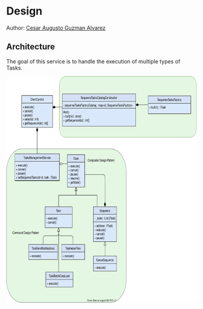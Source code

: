 # Design

Author: [Cesar Augusto Guzman Alvarez](https://github.com/cguz/)

## Architecture

The goal of this service is to handle the execution of multiple types of Tasks. 


<img src="https://raw.githubusercontent.com/cguz/task-management-service/13b54d8888feeaff7137ac003cdae97cc34667b9/design/TaskManagementService.svg" alt="Architecture" title="Architecture" height="600px" />
  

